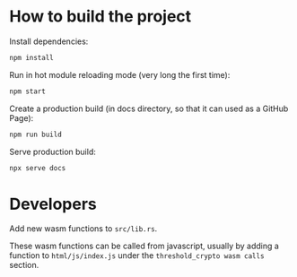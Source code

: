 # How to build the project

Install dependencies:

```sh
npm install
```

Run in hot module reloading mode (very long the first time):

```sh
npm start
```

Create a production build (in docs directory, so that it can used as a GitHub Page):

```sh
npm run build
```

Serve production build:

```sh
npx serve docs
```

# Developers

Add new wasm functions to `src/lib.rs`.

These wasm functions can be called from javascript, usually by adding a function
to `html/js/index.js` under the `threshold_crypto wasm calls` section.
